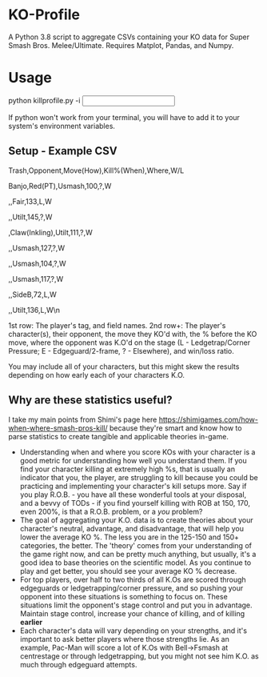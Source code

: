 # KO-Profile
A Python 3.8 script to aggregate CSVs containing your KO data for Super Smash Bros. Melee/Ultimate. Requires Matplot, Pandas, and Numpy.

# Usage

python killprofile.py -i <input file>

If python won't work from your terminal, you will have to add it to your system's environment variables.

## Setup - Example CSV

Trash,Opponent,Move(How),Kill%(When),Where,W/L

Banjo,Red(PT),Usmash,100,?,W

,,Fair,133,L,W

,,Utilt,145,?,W

,Claw(Inkling),Utilt,111,?,W

,,Usmash,127,?,W

,,Usmash,104,?,W

,,Usmash,117,?,W

,,SideB,72,L,W

,,Utilt,136,L,W\n


1st row: The player's tag, and field names.
2nd row+: The player's character(s), their opponent, the move they KO'd with, the % before the KO move, where the opponent was K.O'd on the stage (L - Ledgetrap/Corner Pressure; E - Edgeguard/2-frame, ? - Elsewhere), and win/loss ratio.

You may include all of your characters, but this might skew the results depending on how early each of your characters K.O.

## Why are these statistics useful?

I take my main points from Shimi's page here https://shimigames.com/how-when-where-smash-pros-kill/ because they're smart and know how to parse statistics to create tangible and applicable theories in-game.

* Understanding when and where you score KOs with your character is a good metric for understanding how well you understand them. If you find your character killing at extremely high %s, that is usually an indicator that you, the player, are struggling to kill because you could be practicing and implementing your character's kill setups more. Say if you play R.O.B. - you have all these wonderful tools at your disposal, and a bevvy of TODs - if you find yourself killing with ROB at 150, 170, even 200%, is that a R.O.B. problem, or a *you* problem?
* The goal of aggregating your K.O. data is to create theories about your character's neutral, advantage, and disadvantage, that will help you lower the average KO %. The less you are in the 125-150 and 150+ categories, the better. The 'theory' comes from your understanding of the game right now, and can be pretty much anything, but usually, it's a good idea to base theories on the scientific model. As you continue to play and get better, you should see your average KO % decrease.
* For top players, over half to two thirds of all K.Os are scored through edgeguards or ledgetrapping/corner pressure, and so pushing your opponent into these situations is something to focus on. These situations limit the opponent's stage control and put you in advantage. Maintain stage control, increase your chance of killing, and of killing **earlier**
* Each character's data will vary depending on your strengths, and it's important to ask better players where those strengths lie. As an example, Pac-Man will score a lot of K.Os with Bell->Fsmash at centrestage or through ledgetrapping, but you might not see him K.O. as much through edgeguard attempts.
